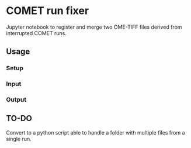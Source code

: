 # COMET run fixer

Jupyter notebook to register and merge two OME-TIFF files derived from interrupted COMET runs.

## Usage

### Setup

### Input


### Output


## TO-DO
Convert to a python script able to handle a folder with multiple files from a single run.
